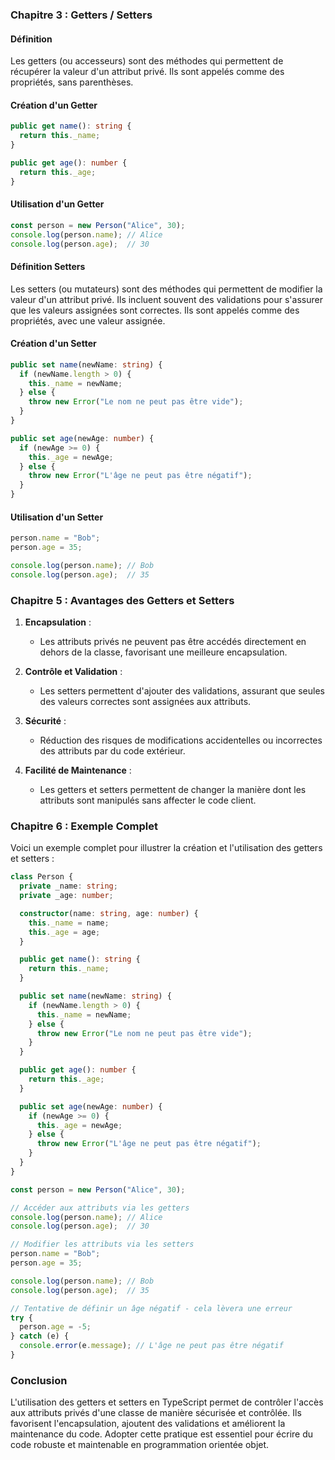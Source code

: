 ### Chapitre 3 : Getters / Setters

#### Définition

Les getters (ou accesseurs) sont des méthodes qui permettent de récupérer la valeur d'un attribut privé. Ils sont appelés comme des propriétés, sans parenthèses.

#### Création d'un Getter

```typescript
public get name(): string {
  return this._name;
}

public get age(): number {
  return this._age;
}
```

#### Utilisation d'un Getter

```typescript
const person = new Person("Alice", 30);
console.log(person.name); // Alice
console.log(person.age);  // 30
```


#### Définition Setters

Les setters (ou mutateurs) sont des méthodes qui permettent de modifier la valeur d'un attribut privé. Ils incluent souvent des validations pour s'assurer que les valeurs assignées sont correctes. Ils sont appelés comme des propriétés, avec une valeur assignée.

#### Création d'un Setter

```typescript
public set name(newName: string) {
  if (newName.length > 0) {
    this._name = newName;
  } else {
    throw new Error("Le nom ne peut pas être vide");
  }
}

public set age(newAge: number) {
  if (newAge >= 0) {
    this._age = newAge;
  } else {
    throw new Error("L'âge ne peut pas être négatif");
  }
}
```

#### Utilisation d'un Setter

```typescript
person.name = "Bob";
person.age = 35;

console.log(person.name); // Bob
console.log(person.age);  // 35
```

### Chapitre 5 : Avantages des Getters et Setters

1. **Encapsulation** :
   - Les attributs privés ne peuvent pas être accédés directement en dehors de la classe, favorisant une meilleure encapsulation.

2. **Contrôle et Validation** :
   - Les setters permettent d'ajouter des validations, assurant que seules des valeurs correctes sont assignées aux attributs.

3. **Sécurité** :
   - Réduction des risques de modifications accidentelles ou incorrectes des attributs par du code extérieur.

4. **Facilité de Maintenance** :
   - Les getters et setters permettent de changer la manière dont les attributs sont manipulés sans affecter le code client.

### Chapitre 6 : Exemple Complet

Voici un exemple complet pour illustrer la création et l'utilisation des getters et setters :

```typescript
class Person {
  private _name: string;
  private _age: number;

  constructor(name: string, age: number) {
    this._name = name;
    this._age = age;
  }

  public get name(): string {
    return this._name;
  }

  public set name(newName: string) {
    if (newName.length > 0) {
      this._name = newName;
    } else {
      throw new Error("Le nom ne peut pas être vide");
    }
  }

  public get age(): number {
    return this._age;
  }

  public set age(newAge: number) {
    if (newAge >= 0) {
      this._age = newAge;
    } else {
      throw new Error("L'âge ne peut pas être négatif");
    }
  }
}

const person = new Person("Alice", 30);

// Accéder aux attributs via les getters
console.log(person.name); // Alice
console.log(person.age);  // 30

// Modifier les attributs via les setters
person.name = "Bob";
person.age = 35;

console.log(person.name); // Bob
console.log(person.age);  // 35

// Tentative de définir un âge négatif - cela lèvera une erreur
try {
  person.age = -5;
} catch (e) {
  console.error(e.message); // L'âge ne peut pas être négatif
}
```

### Conclusion

L'utilisation des getters et setters en TypeScript permet de contrôler l'accès aux attributs privés d'une classe de manière sécurisée et contrôlée. Ils favorisent l'encapsulation, ajoutent des validations et améliorent la maintenance du code. Adopter cette pratique est essentiel pour écrire du code robuste et maintenable en programmation orientée objet.